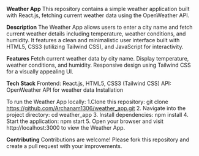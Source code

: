 **Weather App**
This repository contains a simple weather application built with React.js, fetching current weather data using the OpenWeather API.

**Description**
The Weather App allows users to enter a city name and fetch current weather details including temperature, weather conditions, and humidity. It features a clean and minimalistic user interface built with HTML5, CSS3 (utilizing Tailwind CSS), and JavaScript for interactivity.

**Features**
Fetch current weather data by city name.
Display temperature, weather conditions, and humidity.
Responsive design using Tailwind CSS for a visually appealing UI.

**Tech Stack**
Frontend: React.js, HTML5, CSS3 (Tailwind CSS)
API: OpenWeather API for weather data
Installation

To run the Weather App locally:
1.Clone this repository:
git clone https://github.com/Archanam1306/weather_app.git
2. Navigate into the project directory:
cd weather_app
3. Install dependencies:
npm install
4. Start the application:
npm start
5. Open your browser and visit http://localhost:3000 to view the Weather App.

**Contributing**
Contributions are welcome! Please fork this repository and create a pull request with your improvements.
